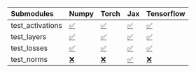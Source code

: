 | Submodules       | Numpy                                                                                                                           | Torch                                                                                                                           | Jax                                                                                                                             | Tensorflow                                                                                                                      |
|:-----------------|:--------------------------------------------------------------------------------------------------------------------------------|:--------------------------------------------------------------------------------------------------------------------------------|:--------------------------------------------------------------------------------------------------------------------------------|:--------------------------------------------------------------------------------------------------------------------------------|
| test_activations | <a href="https://github.com/unifyai/ivy/runs/8010417409?check_suite_focus=true" rel="noopener noreferrer" target="_blank">✅</a> | <a href="https://github.com/unifyai/ivy/runs/8010417819?check_suite_focus=true" rel="noopener noreferrer" target="_blank">✅</a> | <a href="https://github.com/unifyai/ivy/runs/8010418300?check_suite_focus=true" rel="noopener noreferrer" target="_blank">✅</a> | <a href="https://github.com/unifyai/ivy/runs/8010418805?check_suite_focus=true" rel="noopener noreferrer" target="_blank">✅</a> |
| test_layers      | <a href="https://github.com/unifyai/ivy/runs/8010417492?check_suite_focus=true" rel="noopener noreferrer" target="_blank">✅</a> | <a href="https://github.com/unifyai/ivy/runs/8010417958?check_suite_focus=true" rel="noopener noreferrer" target="_blank">✅</a> | <a href="https://github.com/unifyai/ivy/runs/8010418466?check_suite_focus=true" rel="noopener noreferrer" target="_blank">✅</a> | <a href="https://github.com/unifyai/ivy/runs/8010418958?check_suite_focus=true" rel="noopener noreferrer" target="_blank">✅</a> |
| test_losses      | <a href="https://github.com/unifyai/ivy/runs/8010417598?check_suite_focus=true" rel="noopener noreferrer" target="_blank">✅</a> | <a href="https://github.com/unifyai/ivy/runs/8010418056?check_suite_focus=true" rel="noopener noreferrer" target="_blank">✅</a> | <a href="https://github.com/unifyai/ivy/runs/8010418566?check_suite_focus=true" rel="noopener noreferrer" target="_blank">✅</a> | <a href="https://github.com/unifyai/ivy/runs/8010419095?check_suite_focus=true" rel="noopener noreferrer" target="_blank">✅</a> |
| test_norms       | <a href="https://github.com/unifyai/ivy/runs/8010417717?check_suite_focus=true" rel="noopener noreferrer" target="_blank">❌</a> | <a href="https://github.com/unifyai/ivy/runs/8010418163?check_suite_focus=true" rel="noopener noreferrer" target="_blank">❌</a> | <a href="https://github.com/unifyai/ivy/runs/8010418661?check_suite_focus=true" rel="noopener noreferrer" target="_blank">✅</a> | <a href="https://github.com/unifyai/ivy/runs/8010419273?check_suite_focus=true" rel="noopener noreferrer" target="_blank">❌</a> |